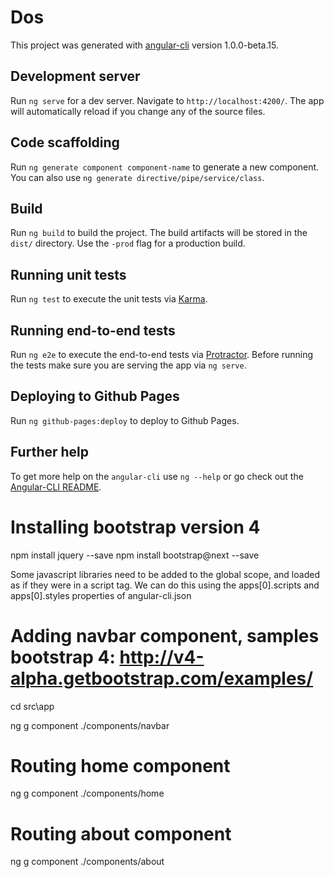 # Dos

This project was generated with [angular-cli](https://github.com/angular/angular-cli) version 1.0.0-beta.15.

## Development server
Run `ng serve` for a dev server. Navigate to `http://localhost:4200/`. The app will automatically reload if you change any of the source files.

## Code scaffolding

Run `ng generate component component-name` to generate a new component. You can also use `ng generate directive/pipe/service/class`.

## Build

Run `ng build` to build the project. The build artifacts will be stored in the `dist/` directory. Use the `-prod` flag for a production build.

## Running unit tests

Run `ng test` to execute the unit tests via [Karma](https://karma-runner.github.io).

## Running end-to-end tests

Run `ng e2e` to execute the end-to-end tests via [Protractor](http://www.protractortest.org/). 
Before running the tests make sure you are serving the app via `ng serve`.

## Deploying to Github Pages

Run `ng github-pages:deploy` to deploy to Github Pages.

## Further help

To get more help on the `angular-cli` use `ng --help` or go check out the [Angular-CLI README](https://github.com/angular/angular-cli/blob/master/README.md).
# Installing bootstrap version 4 

npm install jquery --save
npm install bootstrap@next --save 

Some javascript libraries need to be added to the global scope, and loaded as if they were in a script tag.
We can do this using the apps[0].scripts and apps[0].styles properties of angular-cli.json


# Adding navbar component, samples bootstrap 4: http://v4-alpha.getbootstrap.com/examples/

cd src\app

ng g component ./components/navbar

# Routing home component

ng g component ./components/home

# Routing about component

ng g component ./components/about



